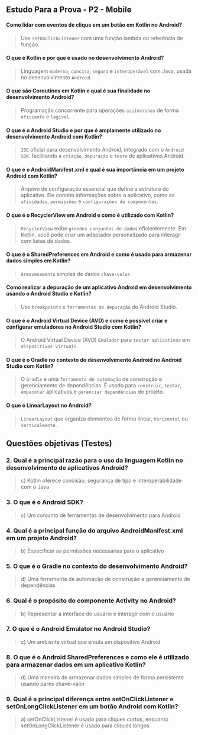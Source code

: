 ## Estudo Para a Prova - P2 - Mobile


 #### Como lidar com eventos de clique em um botão em Kotlin no Android?

>Use `setOnClickListener` com uma função lambda ou referência de função.

#### O que é Kotlin e por que é usado no desenvolvimento Android?

> Linguagem `moderna`, `concisa`, `segura` e `interoperável` com Java, usada no desenvolvimento `Android`.
 
#### O  que  são  Coroutines  em  Kotlin  e  qual  é  sua  finalidade  no desenvolvimento Android?

> Programação concorrente para operações `assíncronas` de forma `eficiente` e `legível`.

#### O  que  é  o  Android  Studio  e  por  que  é  amplamente  utilizado  no desenvolvimento Android com Kotlin? 
> `IDE` oficial para desenvolvimento Android, integrado com o `Android SDK`. facilitando a `criação`, `depuração` e `teste` de aplicativos Android.
 
#### O que é o AndroidManifest.xml e qual é sua importância em um projeto Android com Kotlin? 

>  Arquivo de configuração essencial que define a estrutura do aplicativo.  Ele contém informações sobre o aplicativo, como as `atividades`, `permissões` e `configurações de componentes`.
 
#### O que é o RecyclerView em Android e como é utilizado com Kotlin? 
> `RecyclerView` exibe `grandes conjuntos de dados` eficientemente. Em Kotlin, você pode criar um adaptador personalizado para interagir com listas de dados.


#### O que é o SharedPreferences em Android e como é usado para armazenar dados simples em Kotlin?

>  `Armazenamento` simples de dados `chave-valor`. 

#### Como realizar a depuração de um aplicativo Android em desenvolvimento usando o Android Studio e Kotlin? 

> Use `breakpoints` e `ferramentas de depuração` do Android Studio.

#### O  que  é  o  Android  Virtual  Device  (AVD)  e  como  é  possível  criar  e configurar emuladores no Android Studio com Kotlin? 
> O Android Virtual Device (AVD) `Emulador` para `testar aplicativos` em `dispositivos virtuais`.
 
 
#### O  que  é  o  Gradle  no  contexto  do  desenvolvimento  Android  no  Android Studio com Kotlin? 
> O `Gradle` é uma `ferramenta de automação`  de  construção e gerenciamento de dependências. É usado para `construir`,  `testar`, `empacotar` aplicativos,e `gerenciar dependências` do projeto.
 
 #### O que é LinearLayout no Android?
 
> `LinearLayout` que organiza elementos de forma linear, `horizontal` ou `verticalmente`.

## Questões objetivas (Testes) 
 
### 2.  Qual  é  a  principal  razão  para  o  uso  da  linguagem  Kotlin  no desenvolvimento de aplicativos Android? 
> c) Kotlin oferece concisão, segurança de tipo e interoperabilidade com o Java 
 
### 3.  O que é o Android SDK? 
> c) Um conjunto de ferramentas de desenvolvimento para Android 
 
###  4.  Qual é a principal função do arquivo AndroidManifest.xml em um projeto Android? 
> b) Especificar as permissões necessárias para o aplicativo 
 
### 5.  O que é o Gradle no contexto do desenvolvimento Android? 
> d) Uma ferramenta de automação de construção e gerenciamento de dependências 
 
### 6.  Qual é o propósito do componente Activity no Android? 
> b) Representar a interface do usuário e interagir com o usuário 
 
### 7.  O que é o Android Emulator no Android Studio? 
> c) Um ambiente virtual que emula um dispositivo Android 

### 8.  O  que  é  o  Android  SharedPreferences  e  como  ele  é  utilizado  para armazenar dados em um aplicativo Kotlin? 
> d) Uma maneira de armazenar dados simples de forma persistente usando pares chave-valor 
 
### 9.   Qual é a principal diferença entre setOnClickListener e setOnLongClickListener em um botão Android com Kotlin? 
> a)  setOnClickListener  é  usado  para  cliques  curtos,  enquanto setOnLongClickListener é usado para cliques longos